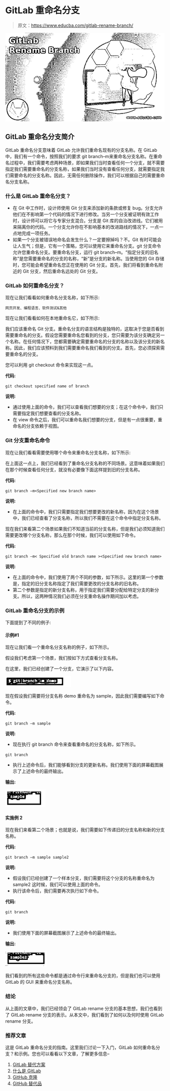 # GitLab 重命名分支

> 原文：<https://www.educba.com/gitlab-rename-branch/>

![GitLab Rename Branch](img/8910e23f727f960d6557926de54d739e.png)



## GitLab 重命名分支简介

GitLab 重命名分支意味着 GitLab 允许我们重命名现有的分支名称。在 GitLab 中，我们有一个命令，按照我们的要求 git branch–m<old bname=""><new bname="">来重命名分支名称。在重命名过程中，我们需要考虑两种场景，即如果我们当时查看任何一个分支，就不需要指定我们需要重命名的分支名称，如果我们当时没有查看任何分支，就需要指定我们需要命名的分支名称。因此，无需任何删除操作，我们可以根据自己的需要重命名分支名称。</new></old>

### 什么是 GitLab 重命名分支？

*   在 Git 中工作时，设计师使用 Git 分支来添加新的条款或修复 bug。分支允许他们在不影响第一个代码的情况下进行修改。当另一个分支被证明有效工作时，设计师可以将它与专家分支混合。分支是 Git 库的自治改进线。它们被用来隔离你的代码。一个分支允许你在不影响基本的改进路线的情况下，一点一点地完成一项任务。
*   如果一个分支被错误地命名会发生什么？一定要擦掉吗？不。Git 有时可能会让人生气；但是，它有一个策略，您可以使用它来重命名分支。git 分支命令允许您重命名分支。要重命名分支，运行 git branch–m<old><new>。“指定分支的旧名称”是您需要重命名的分支的名称，“新”是分支的新名称。当使用您的 Git 存储时，您可能会希望重命名您正在使用的 Git 分支。首先，我们将看到重命名附近的 Git 分支，然后重命名远处的 Git 分支。</new></old>

### GitLab 如何重命名分支？

现在让我们看看如何重命名分支名称，如下所示:

<small>网页开发、编程语言、软件测试&其他</small>

现在让我们看看如何在本地重命名它，如下所示:

我们应该重命名 Git 分支。重命名分支的语言结构是独特的，这取决于您是否看到需要重命名的分支。假设您需要重命名您看到的分支，您只需要为该分支确定另一个名称。在任何情况下，您都需要确定需要重命名的分支的名称以及该分支的新名称。因此，我们应该预料到我们需要重命名我们看到的分支。首先，您必须探索需要重命名的分支。

您可以利用 git checkout 命令来实现这一点。

**代码:**

`git checkout specified name of branch`

**说明:**

*   通过使用上面的命令，我们可以查看我们想要的分支；在这个命令中，我们只需要指定我们想要查看的分支名称。
*   在 view 命令之后，我们可以重命名我们想要的分支，但是有一点很重要，重命名的分支依赖于视图。

### Git 分支重命名命令

现在让我们看看需要使用哪个命令来重命名分支名称，如下所示:

在上面这一点上，我们已经看到了重命名分支名称的不同场景。这意味着如果我们在那个时候查看任何分支，就没有必要像下面这样提到旧的分支名称。

**代码:**

`git branch –m<Specified new branch name>`

**说明:**

*   在上面的命令中，我们只需要指定我们想要更改的新名称，因为在这个场景中，我们已经查看了分支名称，所以我们不需要在这个命令中指定分支名称。

现在我们来看第二个场景如果我们不知道当前的分支名称，但是我们必须知道我们需要更改哪个分支名称，那么在那个时候，我们可以使用如下命令。

**代码:**

`git branch –m< Specified old branch name ><Specified new branch name>`

**说明:**

*   在上面的命令中，我们使用了两个不同的参数，如下所示。这里的第一个参数是，指定的旧分支名称指定了我们需要更改的分支名称的旧名称。
*   第二个参数是指定的新分支名称，用于指定我们需要分配给特定分支的新分支。所以，这两种情况我们必须在分支重命名操作期间加以考虑。

### GitLab 重命名分支的示例

下面提到了不同的例子:

#### 示例#1

现在让我们看一个重命名分支名称的例子，如下所示。

假设我们考虑第一个场景，我们按如下方式查看分支名称。

在这里，我们已经创建了一个分支，它演示了以下内容。

![GitLab Rename Branch 1](img/1fe84c1efb02af33294c2efbea615921.png)



现在假设我们需要将分支名称 demo 重命名为 sample，因此我们需要编写如下命令。

**代码:**

`git branch –m sample`

**说明:**

*   现在执行 git branch 命令来查看重命名的分支名称，如下所示。

`git branch`

*   执行上述命令后，我们能够看到分支的更新名称。我们使用下面的屏幕截图展示了上述命令的最终输出。

**输出:**

![GitLab Rename Branch 2](img/6b1cef51ed99d634af0bd84a89fb832e.png)



#### 实施例 2

现在我们来看第二个场景；也就是说，我们需要如下传递旧的分支名称和新的分支名称。

**代码:**

`git branch –m sample sample2`

**说明:**

*   假设我们已经创建了一个样本分支，我们需要将这个分支的名称重命名为 sample2 这时候，我们可以使用上面的命令。
*   执行该命令后，我们需要再次执行如下命令。

**代码:**

`git branch`

**说明:**

*   我们使用下面的屏幕截图展示了上述命令的最终输出。

**输出:**

![we need to pass the old ](img/9d7c0e19e3e1eebce856fec6ed590f9b.png)



我们看到的所有这些命令都是通过命令行来重命名分支的，但是我们也可以使用 GitLab 的 GUI 来重命名分支名称。

### 结论

从上面的文章中，我们已经领会了 GitLab rename 分支的基本思想，我们也看到了 GitLab rename 分支的表示。从本文中，我们看到了如何以及何时使用 GitLab rename 分支。

### 推荐文章

这是 GitLab 重命名分支的指南。这里我们讨论一下入门，GitLab 如何重命名分支？和示例。您也可以看看以下文章，了解更多信息–

1.  [GitLab 替代方案](https://www.educba.com/gitlab-alternative/)
2.  [什么是 GitLab](https://www.educba.com/what-is-gitlab/)
3.  [GitHub 克隆](https://www.educba.com/github-clone/)
4.  [GitHub 替代品](https://www.educba.com/github-alternatives/)





